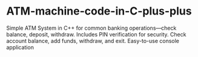 # ATM-machine-code-in-C-plus-plus
Simple ATM System in C++ for common banking operations—check balance, deposit, withdraw. Includes PIN verification for security. Check account balance, add funds, withdraw, and exit. Easy-to-use console application
